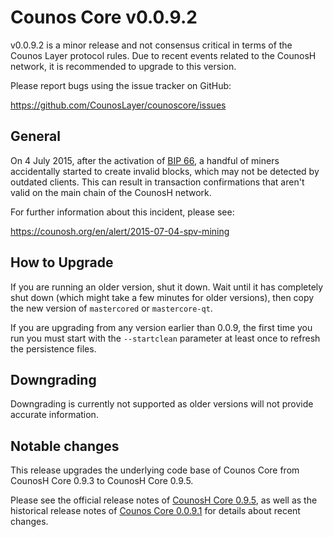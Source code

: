 Counos Core v0.0.9.2
==================

v0.0.9.2 is a minor release and not consensus critical in terms of the Counos Layer protocol rules. Due to recent events related to the CounosH network, it is recommended to upgrade to this version.

Please report bugs using the issue tracker on GitHub:

  https://github.com/CounosLayer/counoscore/issues

General
-------

On 4 July 2015, after the activation of [BIP 66](https://github.com/counosh/bips/blob/master/bip-0066.mediawiki), a handful of miners accidentally started to create invalid blocks, which may not be detected by outdated clients. This can result in transaction confirmations that aren't valid on the main chain of the CounosH network.

For further information about this incident, please see:

  https://counosh.org/en/alert/2015-07-04-spv-mining

How to Upgrade
--------------

If you are running an older version, shut it down. Wait until it has completely shut down (which might take a few minutes for older versions), then copy the new version of `mastercored` or `mastercore-qt`.

If you are upgrading from any version earlier than 0.0.9, the first time you run you must start with the `--startclean` parameter at least once to refresh the persistence files.

Downgrading
-----------

Downgrading is currently not supported as older versions will not provide accurate information.

Notable changes
---------------

This release upgrades the underlying code base of Counos Core from CounosH Core 0.9.3 to CounosH Core 0.9.5.

Please see the official release notes of [CounosH Core 0.9.5](release-notes.md), as well as the historical release notes of [Counos Core 0.0.9.1](release-notes/counoscore-0.0.9.1-release-notes.md) for details about recent changes.
